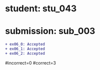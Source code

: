 # student: stu_043
# submission: sub_003

```diff
+ ex06_0: Accepted
+ ex06_1: Accepted
+ ex06_2: Accepted
```
#incorrect=0
#correct=3
